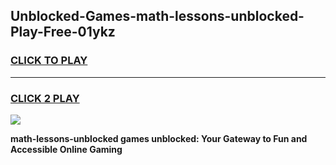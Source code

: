 
## Unblocked-Games-math-lessons-unblocked-Play-Free-01ykz
<h3>
<a href="https://premium76.site?title=math-lessons-unblocked&ref=18A1">CLICK TO PLAY</a></h3>
<hr>

<h3>
<a href="https://premium76.site?title=math-lessons-unblocked&ref=18A1">CLICK 2 PLAY</a>
  
</h3>

<a href="https://premium76.site?title=math-lessons-unblocked&ref=18A1"><img src="https://clearcache.store/games.png"></a>


**math-lessons-unblocked games unblocked: Your Gateway to Fun and Accessible Online Gaming**
